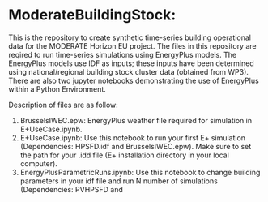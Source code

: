 # ModerateBuildingStock: 
This is the repository to create synthetic time-series building operational data for the MODERATE Horizon EU project. 
The files in this repository are reqired to run time-series simulations using EnergyPlus models. The EnergyPlus models use IDF as inputs; these inputs have been determined using national/regional building stock cluster data (obtained from WP3). There are also two jupyter notebooks demonstrating the use of EnergyPlus within a Python Environment. 

Description of files are as follow:
1. BrusselsIWEC.epw: EnergyPlus weather file required for simulation in E+UseCase.ipynb.
2. E+UseCase.ipynb: Use this notebook to run your first E+ simulation (Dependencies: HPSFD.idf and BrusselsIWEC.epw). Make sure to set the path for your .idd file (E+ installation directory in your local computer).
3. EnergyPlusParametricRuns.ipynb: Use this notebook to change building parameters in your idf file and run N number of simulations (Dependencies: PVHPSFD and  
